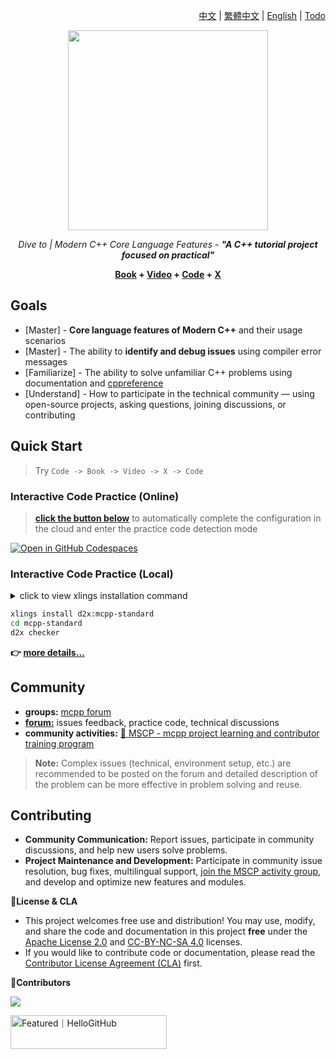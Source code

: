 <div align=right>

  [中文] | [繁體中文] | [English] | [Todo]
</div>

<div align=center>
  <img width="320" src="https://github.com/user-attachments/assets/dcc6bdea-71f8-4ed5-b445-6449c88655f3">

  <em>Dive to | Modern C++ Core Language Features - <b>"A C++ tutorial project focused on practical"</b></em>

  <b> [Book] + [Video] + [Code] + [X] </b>
</div>

[中文]: README.zh.md
[繁體中文]: README.zh.hant.md
[English]: README.md
[Todo]: README.md

[Book]: https://sunrisepeak.github.io/mcpp-standard
[Video]: https://youtube.com/playlist?list=PL7uow6t1QjF0ooMLkLSS96swpSuBZvoRE
[Code]: https://github.com/Sunrisepeak/mcpp-standard/tree/main/dslings
[X]: https://forum.d2learn.org/category/20

## Goals

- [Master] - **Core language features of Modern C++** and their usage scenarios
- [Master] - The ability to **identify and debug issues** using compiler error messages
- [Familiarize] - The ability to solve unfamiliar C++ problems using documentation and [cppreference](https://cppreference.com)
- [Understand] - How to participate in the technical community — using open-source projects, asking questions, joining discussions, or contributing

## Quick Start

> Try `Code -> Book -> Video -> X -> Code`

### Interactive Code Practice (Online)

> [**click the button below**](https://github.com/codespaces/new?hide_repo_select=true&ref=main&repo=Sunrisepeak/mcpp-standard) to automatically complete the configuration in the cloud and enter the practice code detection mode

[![Open in GitHub Codespaces](https://github.com/codespaces/badge.svg)](https://github.com/codespaces/new?hide_repo_select=true&ref=main&repo=Sunrisepeak/mcpp-standard)

### Interactive Code Practice (Local)

<details>
  <summary>click to view xlings installation command</summary>

---

#### Linux/MacOS

```bash
curl -fsSL https://d2learn.org/xlings-install.sh | bash
```

#### Windows - PowerShell

```bash
irm https://d2learn.org/xlings-install.ps1.txt | iex
```

> tips: xlings -> [details](https://xlings.d2learn.org)

---

</details>

```bash
xlings install d2x:mcpp-standard
cd mcpp-standard
d2x checker
```

**👉 [more details...](https://sunrisepeak.github.io/mcpp-standard/base/chapter_1.html)**

## Community

- **groups:** [mcpp forum](https://forum.d2learn.org/category/20)
- [**forum:**](https://forum.d2learn.org/category/20) issues feedback, practice code, technical discussions
- **community activities:** [📣 MSCP - mcpp project learning and contributor training program](https://moga.d2learn.org/activity/mscp/intro.html)

> **Note:** Complex issues (technical, environment setup, etc.) are recommended to be posted on the forum and detailed description of the problem can be more effective in problem solving and reuse.

## Contributing

- **Community Communication:** Report issues, participate in community discussions, and help new users solve problems.
- **Project Maintenance and Development:** Participate in community issue resolution, bug fixes, multilingual support, [join the MSCP activity group](https://moga.d2learn.org/activity/mscp/docs/join-group.html), and develop and optimize new features and modules.

**📑License & CLA**

- This project welcomes free use and distribution! You may use, modify, and share the code and documentation in this project **free** under the [Apache License 2.0](LICENSE-CODE) and [CC-BY-NC-SA 4.0](LICENSE-BOOK) licenses.
- If you would like to contribute code or documentation, please read the [Contributor License Agreement (CLA)](CLA.md) first.

**👥Contributors**

<a href="https://github.com/Sunrisepeak/mcpp-standard/graphs/contributors">
  <img src="https://contrib.rocks/image?repo=Sunrisepeak/mcpp-standard" />
</a>

<a href="https://hellogithub.com/repository/Sunrisepeak/mcpp-standard" target="_blank"><img src="https://api.hellogithub.com/v1/widgets/recommend.svg?rid=7877f7cb12e940a5a432d49c19a360df&claim_uid=aNLTSv91Awj8ruX&theme=dark" alt="Featured｜HelloGitHub" style="width: 250px; height: 54px;" width="250" height="54" /></a>